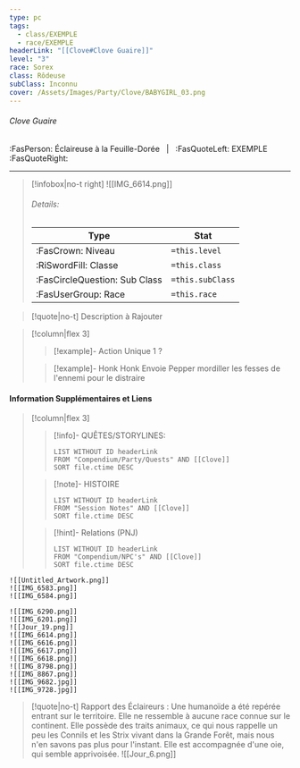 ```yaml
---
type: pc
tags:
  - class/EXEMPLE
  - race/EXEMPLE
headerLink: "[[Clove#Clove Guaire]]"
level: "3"
race: Sorex
class: Rôdeuse
subClass: Inconnu
cover: /Assets/Images/Party/Clove/BABYGIRL_03.png
---
```


###### Clove Guaire
:FasPerson: Éclaireuse à la Feuille-Dorée &nbsp; | &nbsp; :FasQuoteLeft: EXEMPLE :FasQuoteRight:
___
> [!infobox|no-t right]
> ![[IMG_6614.png]]
> ###### Details:
> | Type | Stat |
> | ---- | ---- |
> | :FasCrown: Niveau   | `=this.level` |
> | :RiSwordFill: Classe |  `=this.class`|
> | :FasCircleQuestion: Sub Class |  `=this.subClass`|
> |  :FasUserGroup: Race |  `=this.race`|

> [!quote|no-t]
> Description à Rajouter

> [!column|flex 3]
>> [!example]- Action Unique 1
>> ?
>> 
>
>>[!example]- Honk Honk
>> Envoie Pepper mordiller les fesses de l'ennemi pour le distraire
>> 
 
#### Information Supplémentaires et Liens
> [!column|flex 3]
>> [!info]- QUÊTES/STORYLINES:
>>```dataview
>>LIST WITHOUT ID headerLink
>>FROM "Compendium/Party/Quests" AND [[Clove]]
>>SORT file.ctime DESC
>
>>[!note]- HISTOIRE
>>```dataview
>>LIST WITHOUT ID headerLink
>>FROM "Session Notes" AND [[Clove]]
>>SORT file.ctime DESC
>
>>[!hint]- Relations (PNJ)
>>```dataview
>>LIST WITHOUT ID headerLink
>>FROM "Compendium/NPC's" AND [[Clove]]
>>SORT file.ctime DESC


```image-layout-masonry-3
![[Untitled_Artwork.png]]
![[IMG_6583.png]]
![[IMG_6584.png]]
```
```image-layout-masonry-3
![[IMG_6290.png]]
![[IMG_6201.png]]
![[Jour_19.png]]
![[IMG_6614.png]]
![[IMG_6616.png]]
![[IMG_6617.png]]
![[IMG_6618.png]]
![[IMG_8798.png]]
![[IMG_8867.png]]
![[IMG_9682.jpg]]
![[IMG_9728.jpg]]
```

> [!quote|no-t]
> Rapport des Éclaireurs : Une humanoïde a été repérée entrant sur le territoire. Elle ne ressemble à aucune race connue sur le continent. Elle possède des traits animaux, ce qui nous rappelle un peu les Connils et les Strix vivant dans la Grande Forêt, mais nous n'en savons pas plus pour l'instant. Elle est accompagnée d'une oie, qui semble apprivoisée.
![[Jour_6.png]]